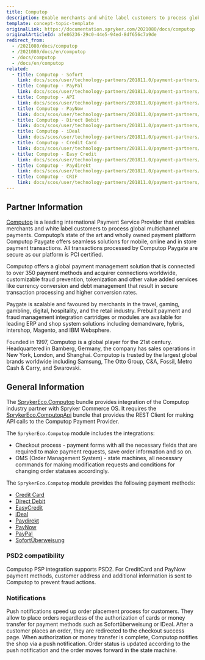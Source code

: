 ```yaml
---
title: Computop
description: Enable merchants and white label customers to process global multichannel payments by integrating Computop into the Spryker Commerce OS.
template: concept-topic-template
originalLink: https://documentation.spryker.com/2021080/docs/computop
originalArticleId: afe86236-29c0-44e5-94ed-8df656c7a9de
redirect_from:
  - /2021080/docs/computop
  - /2021080/docs/en/computop
  - /docs/computop
  - /docs/en/computop
related:
  - title: Computop - Sofort
    link: docs/scos/user/technology-partners/201811.0/payment-partners/computop/computop-payment-methods/computop-sofort.html
  - title: Computop - PayPal
    link: docs/scos/user/technology-partners/201811.0/payment-partners/computop/computop-payment-methods/computop-paypal.html
  - title: Computop - API
    link: docs/scos/user/technology-partners/201811.0/payment-partners/computop/technical-details-and-howtos/computop-api.html
  - title: Computop - PayNow
    link: docs/scos/user/technology-partners/201811.0/payment-partners/computop/computop-payment-methods/computop-paynow.html
  - title: Computop - Direct Debit
    link: docs/scos/user/technology-partners/201811.0/payment-partners/computop/computop-payment-methods/computop-direct-debit.html
  - title: Computop - iDeal
    link: docs/scos/user/technology-partners/201811.0/payment-partners/computop/computop-payment-methods/computop-ideal.html
  - title: Computop - Credit Card
    link: docs/scos/user/technology-partners/201811.0/payment-partners/computop/computop-payment-methods/computop-credit-card.html
  - title: Computop - Easy Credit
    link: docs/scos/user/technology-partners/201811.0/payment-partners/computop/computop-payment-methods/computop-easy-credit.html
  - title: Computop - Paydirekt
    link: docs/scos/user/technology-partners/201811.0/payment-partners/computop/computop-payment-methods/computop-paydirekt.html
  - title: Computop - CRIF
    link: docs/scos/user/technology-partners/201811.0/payment-partners/computop/computop-payment-methods/computop-crif.html
---
```


## Partner Information

[Computop](https://www.computop.com/de/) is a leading international Payment Service Provider that enables merchants and white label customers to process global multichannel payments. Computop’s state of the art and wholly owned payment platform Computop Paygate offers seamless solutions for mobile, online and in store payment transactions. All transactions processed by Computop Paygate are secure as our platform is PCI certified.

Computop offers a global payment management solution that is connected to over 350 payment methods and acquirer connections worldwide, customizable fraud prevention, tokenization and other value added services like currency conversion and debt management that result in secure transaction processing and higher conversion rates.

Paygate is scalable and favoured by merchants in the travel, gaming, gambling, digital, hospitality, and the retail industry. Prebuilt payment and fraud management integration cartridges or modules are available for leading ERP and shop system solutions including demandware, hybris, intershop, Magento, and IBM Websphere.

Founded in 1997, Computop is a global player for the 21st century. Headquartered in Bamberg, Germany, the company has sales operations in New York, London, and Shanghai. Computop is trusted by the largest global brands worldwide including Samsung, The Otto Group, C&A, Fossil, Metro Cash & Carry, and Swarovski.

## General Information
The [SprykerEco.Computop](https://github.com/spryker-eco/computop) bundle provides integration of the Computop industry partner with Spryker Commerce OS. It requires the [SprykerEco.ComputopApi](https://github.com/spryker-eco/computop-api) bundle that provides the REST Client for making API calls to the Computop Payment Provider.

The `SprykerEco.Computop` module includes the integrations:
* Checkout process - payment forms with all the necessary fields that are required to make payment requests, save order information and so on. 
* OMS (Order Management System) - state machines, all necessary commands for making modification requests and conditions for changing order statuses accordingly.


The `SprykerEco.Computop` module provides the following payment methods:

* [Credit Card](/docs/scos/user/technology-partners/{{page.version}}/payment-partners/computop/computop-payment-methods/computop-credit-card.html)
* [Direct Debit](/docs/scos/user/technology-partners/{{page.version}}/payment-partners/computop/computop-payment-methods/computop-direct-debit.html)
* [EasyCredit](/docs/scos/user/technology-partners/{{page.version}}/payment-partners/computop/computop-payment-methods/computop-easy-credit.html)
* [iDeal](/docs/scos/user/technology-partners/{{page.version}}/payment-partners/computop/computop-payment-methods/computop-ideal.html)
* [Paydirekt](/docs/scos/user/technology-partners/{{page.version}}/payment-partners/computop/computop-payment-methods/computop-paydirekt.html)
* [PayNow](/docs/scos/user/technology-partners/{{page.version}}/payment-partners/computop/computop-payment-methods/computop-paynow.html)
* [PayPal](/docs/scos/user/technology-partners/{{page.version}}/payment-partners/computop/computop-payment-methods/computop-paypal.html)
* [SofortÜberweisung](/docs/scos/user/technology-partners/{{page.version}}/payment-partners/computop/computop-payment-methods/computop-sofort.html)

### PSD2 compatibility
Computop PSP integration supports PSD2. For CreditCard and PayNow payment methods, customer address and additional information is sent to Computop to prevent fraud actions.

### Notifications
Push notifications speed up order placement process for customers. They allow to place orders regardless of the authorization of cards or money transfer for payment methods such as Sofortüberweisung or IDeal. After a customer places an order, they are redirected to the checkout success page. When authorization or money transfer is complete, Computop notifies the shop via a push notification. Order status is updated according to the push notification and the order moves forward in the state machine.
